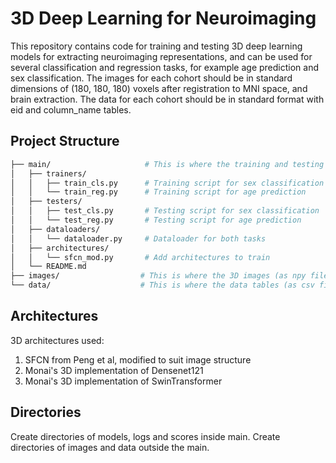 # 3D Deep Learning for Neuroimaging

This repository contains code for training and testing 3D deep learning models for extracting neuroimaging representations, 
and can be used for several classification and regression tasks, for example age prediction and sex classification.
The images for each cohort should be in standard dimensions of (180, 180, 180) voxels after registration to MNI space, and brain extraction. 
The data for each cohort should be in standard format with eid and column_name tables. 

## Project Structure

```bash
├── main/                     # This is where the training and testing happens using images and labels
│   ├── trainers/
│   │   ├── train_cls.py      # Training script for sex classification
│   │   └── train_reg.py      # Training script for age prediction
│   ├── testers/
│   │   ├── test_cls.py       # Testing script for sex classification
│   │   └── test_reg.py       # Testing script for age prediction
│   ├── dataloaders/
│   │   └── dataloader.py     # Dataloader for both tasks
│   ├── architectures/
│   │   └── sfcn_mod.py       # Add architectures to train
│   └── README.md  
├── images/                  # This is where the 3D images (as npy files) for each cohort are stored 
└── data/                    # This is where the data tables (as csv files) for each cohort are stored 
```


## Architectures
3D architectures used:
1. SFCN from Peng et al, modified to suit image structure
2. Monai's 3D implementation of Densenet121
3. Monai's 3D implementation of SwinTransformer


## Directories
Create directories of models, logs and scores inside main. 
Create directories of images and data outside the main.
